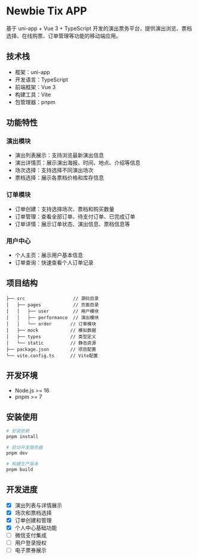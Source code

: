 # Newbie Tix APP

基于 uni-app + Vue 3 + TypeScript 开发的演出票务平台，提供演出浏览、票档选择、在线购票、订单管理等功能的移动端应用。

## 技术栈

- 框架：uni-app
- 开发语言：TypeScript
- 前端框架：Vue 3
- 构建工具：Vite
- 包管理器：pnpm

## 功能特性

### 演出模块

- 演出列表展示：支持浏览最新演出信息
- 演出详情页：展示演出海报、时间、地点、介绍等信息
- 场次选择：支持选择不同演出场次
- 票档选择：展示各票档价格和库存信息

### 订单模块

- 订单创建：支持选择场次、票档和购买数量
- 订单管理：查看全部订单、待支付订单、已完成订单
- 订单详情：展示订单状态、演出信息、票档信息等

### 用户中心

- 个人主页：展示用户基本信息
- 订单查询：快速查看个人订单记录

## 项目结构

```
├── src                  // 源码目录
│   ├── pages            // 页面目录
│   │   ├── user         // 用户模块
│   │   ├── performance  // 演出模块
│   │   └── order       // 订单模块
│   ├── mock            // 模拟数据
│   ├── types           // 类型定义
│   └── static          // 静态资源
├── package.json        // 项目配置
└── vite.config.ts      // Vite配置
```

## 开发环境

- Node.js >= 16
- pnpm >= 7

## 安装使用

```bash
# 安装依赖
pnpm install

# 启动开发服务器
pnpm dev

# 构建生产版本
pnpm build
```

## 开发进度

- [x] 演出列表与详情展示
- [x] 场次和票档选择
- [x] 订单创建和管理
- [x] 个人中心基础功能
- [ ] 微信支付集成
- [ ] 用户登录授权
- [ ] 电子票券展示